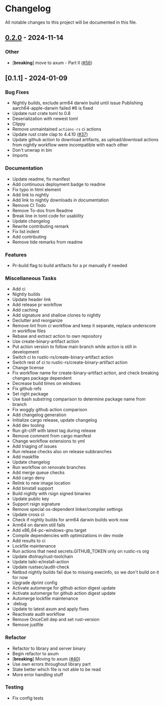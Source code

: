 # Changelog

All notable changes to this project will be documented in this file.

## [0.2.0](https://github.com/rustic-rs/rustic_server/compare/v0.1.1...v0.2.0) - 2024-11-14

### Other

- [**breaking**] move to axum - Part II ([#56](https://github.com/rustic-rs/rustic_server/pull/56))

## [0.1.1] - 2024-01-09

### Bug Fixes

- Nightly builds, exclude arm64 darwin build until issue Publishing
  aarch64-apple-darwin failed #6 is fixed
- Update rust crate toml to 0.8
- Deserialization with newest toml
- Clippy
- Remove unmaintained `actions-rs` ci actions
- Update rust crate clap to 4.4.10
  ([#37](https://github.com/rustic-rs/rustic_server/issues/37))
- Update github action to download artifacts, as upload/download actions from
  nightly workflow were incompatible with each other
- Don't unwrap in bin
- Imports

### Documentation

- Update readme, fix manifest
- Add continuous deployment badge to readme
- Fix typo in html element
- Add link to nightly
- Add link to nightly downloads in documentation
- Remove CI Todo
- Remove To-dos from Readme
- Break line in toml code for usability
- Update changelog
- Rewrite contributing remark
- Fix list indent
- Add contributing
- Remove tide remarks from readme

### Features

- Pr-build flag to build artifacts for a pr manually if needed

### Miscellaneous Tasks

- Add ci
- Nightly builds
- Update header link
- Add release pr workflow
- Add caching
- Add signature and shallow clones to nightly
- Declutter and reorganize
- Remove lint from ci workflow and keep it separate, replace underscore in
  workflow files
- Rebase and extract action to own repository
- Use create-binary-artifact action
- Put action version to follow main branch while action is still in development
- Switch ci to rustic-rs/create-binary-artifact action
- Switch rest of ci to rustic-rs/create-binary-artifact action
- Change license
- Fix workflow name for create-binary-artifact action, and check breaking
  changes package dependent
- Decrease build times on windows
- Fix github refs
- Set right package
- Use bash substring comparison to determine package name from branch
- Fix woggly github action comparison
- Add changelog generation
- Initialize cargo release, update changelog
- Add dev tooling
- Run git-cliff with latest tag during release
- Remove comment from cargo manifest
- Change workflow extensions to yml
- Add triaging of issues
- Run release checks also on release subbranches
- Add maskfile
- Update changelog
- Run workflow on renovate branches
- Add merge queue checks
- Add cargo deny
- Relink to new image location
- Add binstall support
- Build nightly with rsign signed binaries
- Update public key
- Support rsign signature
- Remove special os-dependent linker/compiler settings
- Update cross ci
- Check if nightly builds for arm64 darwin builds work now
- Arm64 on darwin still fails
- Add x86_64-pc-windows-gnu target
- Compile dependencies with optimizations in dev mode
- Add results to ci
- Lockfile maintenance
- Run actions that need secrets.GITHUB_TOKEN only on rustic-rs org
- Update dtolnay/rust-toolchain
- Update taiki-e/install-action
- Update rustsec/audit-check
- Netbsd nightly builds fail due to missing execinfo, so we don't build on it
  for now
- Upgrade dprint config
- Activate automerge for github action digest update
- Activate automerge for github action digest update
- Automerge lockfile maintenance
- :debug
- Update to latest axum and apply fixes
- Reactivate audit workflow
- Remove OnceCell dep and set rust-version
- Remove justfile

### Refactor

- Refactor to library and server binary
- Begin refactor to axum
- [**breaking**] Moving to axum
  ([#40](https://github.com/rustic-rs/rustic_server/issues/40))
- Use own errors throughout library part
- State better which file is not able to be read
- More error handling stuff

### Testing

- Fix config tests
